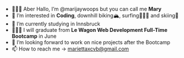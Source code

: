 - 🙋🏼‍♀️ Aber Hallo, I’m @marijaywoops but you can call me <strong><upcase>Mary</upcase></strong>
- 🌊 I’m interested in <strong>Coding</strong>, downhill biking🏔, surfing🏄🏼‍♀️ and skiing🎿
- 🌱 I’m currently studying in Innsbruck
- 👩🏼‍💻 I will graduate  from <strong>Le Wagon Web Development Full-Time Bootcamp</strong> in June
- 💞️ I’m looking forward to work on nice projects after the Bootcamp
- 📫 How to reach me -> mariettaxcvb@gmail.com
<!---
marijaywoops/marijaywoops is a ✨ special ✨ repository because its `README.md` (this file) appears on your GitHub profile.
You can click the Preview link to take a look at your changes.
--->
